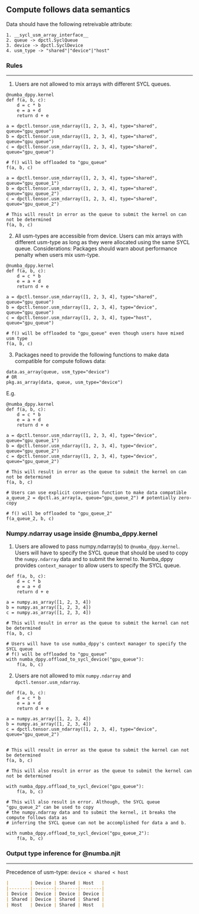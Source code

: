 ## Compute follows data semantics

Data should have the following retreivable attribute:
```
1. __sycl_usm_array_interface__
2. queue -> dpctl.SyclQueue
3. device -> dpctl.SyclDevice
4. usm_type -> "shared"|"device"|"host"
```

### Rules
---
1. Users are not allowed to mix arrays with different SYCL queues.
```
@numba_dppy.kernel
def f(a, b, c):
	d = c * b
	e = a + d
	return d + e

a = dpctl.tensor.usm_ndarray([1, 2, 3, 4], type="shared", queue="gpu_queue")
b = dpctl.tensor.usm_ndarray([1, 2, 3, 4], type="shared", queue="gpu_queue")
c = dpctl.tensor.usm_ndarray([1, 2, 3, 4], type="shared", queue="gpu_queue")

# f() will be offloaded to "gpu_queue"
f(a, b, c)

a = dpctl.tensor.usm_ndarray([1, 2, 3, 4], type="shared", queue="gpu_queue_1")
b = dpctl.tensor.usm_ndarray([1, 2, 3, 4], type="shared", queue="gpu_queue_2")
c = dpctl.tensor.usm_ndarray([1, 2, 3, 4], type="shared", queue="gpu_queue_2")

# This will result in error as the queue to submit the kernel on can not be determined
f(a, b, c)
```
2. All usm-types are accessible from device. Users can mix arrays with different usm-type as long as they were allocated
   using the same SYCL queue.
   Considerations: Packages should warn about performance penalty when users mix usm-type. 
```
@numba_dppy.kernel
def f(a, b, c):
	d = c * b
	e = a + d
	return d + e

a = dpctl.tensor.usm_ndarray([1, 2, 3, 4], type="shared", queue="gpu_queue")
b = dpctl.tensor.usm_ndarray([1, 2, 3, 4], type="device", queue="gpu_queue")
c = dpctl.tensor.usm_ndarray([1, 2, 3, 4], type="host", queue="gpu_queue")

# f() will be offloaded to "gpu_queue" even though users have mixed usm type
f(a, b, c)
```
3. Packages need to provide the following functions to make data compatible for compute follows data:
```
data.as_array(queue, usm_type="device")
# OR
pkg.as_array(data, queue, usm_type="device")
```
E.g.

```
@numba_dppy.kernel
def f(a, b, c):
	d = c * b
	e = a + d
	return d + e

a = dpctl.tensor.usm_ndarray([1, 2, 3, 4], type="device", queue="gpu_queue_1")
b = dpctl.tensor.usm_ndarray([1, 2, 3, 4], type="device", queue="gpu_queue_2")
c = dpctl.tensor.usm_ndarray([1, 2, 3, 4], type="device", queue="gpu_queue_2")

# This will result in error as the queue to submit the kernel on can not be determined
f(a, b, c)

# Users can use explicit conversion function to make data compatible
a_queue_2 = dpctl.as_array(a, queue="gpu_queue_2") # potentially zero-copy

# f() will be offloaded to "gpu_queue_2"
f(a_queue_2, b, c)
```

### Numpy.ndarray usage inside @numba_dppy.kernel
1. Users are allowed to pass numpy.ndarray(s) to `@numba_dppy.kernel`. Users will have to specify the SYCL queue that should be used to copy the `numpy.ndarray` data and to submit the kernel to. Numba_dppy provides `context_manager` to allow users to specify the SYCL queue.

```
def f(a, b, c):
	d = c * b
	e = a + d
	return d + e

a = numpy.as_array([1, 2, 3, 4])
b = numpy.as_array([1, 2, 3, 4])
c = numpy.as_array([1, 2, 3, 4])

# This will result in error as the queue to submit the kernel can not be determined
f(a, b, c)

# Users will have to use numba_dppy's context manager to specify the SYCL queue
# f() will be offloaded to "gpu_queue"
with numba_dppy.offload_to_sycl_device("gpu_queue"):
	f(a, b, c)
```

2. Users are not allowed to mix `numpy.ndarray` and `dpctl.tensor.usm_ndarray`.
```
def f(a, b, c):
	d = c * b
	e = a + d
	return d + e

a = numpy.as_array([1, 2, 3, 4])
b = numpy.as_array([1, 2, 3, 4])
c = dpctl.tensor.usm_ndarray([1, 2, 3, 4], type="device", queue="gpu_queue_2")


# This will result in error as the queue to submit the kernel can not be determined
f(a, b, c)

# This will also result in error as the queue to submit the kernel can not be determined

with numba_dppy.offload_to_sycl_device("gpu_queue"):
	f(a, b, c)

# This will also result in error. Although, the SYCL queue "gpu_queue_2" can be used to copy
# the numpy.ndarray data and to submit the kernel, it breaks the compute follows data as 
# inferring the SYCL queue can not be accomplished for data a and b.

with numba_dppy.offload_to_sycl_device("gpu_queue_2"):
	f(a, b, c)
```


### Output type inference for @numba.njit
---
Precedence of usm-type: `device < shared < host`

```markdown
|        | Device | Shared | Host   |
|--------|--------|--------|--------|
| Device | Device | Device | Device |
| Shared | Device | Shared | Shared |
| Host   | Device | Shared | Host   |
```
